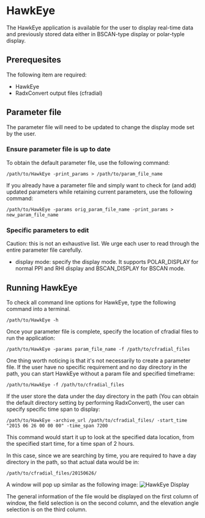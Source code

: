 # HawkEye

The HawkEye application is available for the user to display real-time data and previously stored data either in BSCAN-type display or polar-typle display.

## Prerequesites
The following item are required:
- HawkEye
- RadxConvert output files (cfradial)

## Parameter file
The parameter file will need to be updated to change the display mode set by the user.

### Ensure parameter file is up to date
To obtain the default parameter file, use the following command:

```terminal
/path/to/HawkEye -print_params > /path/to/param_file_name
```

If you already have a parameter file and simply want to check for (and add) updated parameters while retaining current parameters, use the following command:

```terminal
/path/to/HawkEye -params orig_param_file_name -print_params > new_param_file_name
```

### Specific parameters to edit
Caution: this is not an exhaustive list. We urge each user to read through the entire parameter file carefully.

- display mode: specify the display mode. It supports POLAR_DISPLAY for normal PPI and RHI display and BSCAN_DISPLAY for BSCAN mode.

## Running HawkEye
To check all command line options for HawkEye, type the following command into a terminal.

```terminal
/path/to/HawkEye -h
```

Once your parameter file is complete, specify the location of cfradial files to run the application:
```terminal
/path/to/HawkEye -params param_file_name -f /path/to/cfradial_files 
```


One thing worth noticing is that it's not necessarily to create a parameter file. If the user have no specific requirement and no day directory in the path, you can start HawkEye without a param file and specified timeframe:
```terminal
/path/to/HawkEye -f /path/to/cfradial_files 
```

If the user store the data under the day directory in the path (You can obtain the default directory setting by performing RadxConvert), the user can specify specific time span to display:
```terminal
/path/to/HawkEye -archive_url /path/to/cfradial_files/ -start_time "2015 06 26 00 00 00" -time_span 7200
```
This command would start it up to look at the specified data location, from the specified start time, for a time span of 2 hours.

In this case, since we are searching by time, you are required to have a day directory in the path, so that actual data would be in:
```terminal
/path/to/cfradial_files/20150626/
```

A window will pop up similar as the following image:
![HawkEye Display](https://github.com/tingyucha/NEXRAD_level2_data_process/blob/master/HawkEye_display.png)

The general information of the file would be displayed on the first column of window, the field selection is on the second column, and the elevation angle selection is on the third column.
